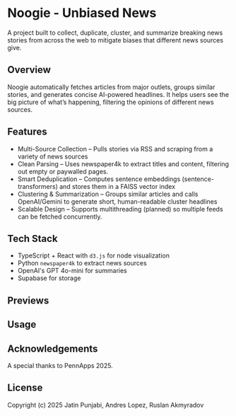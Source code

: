 # Noogie - Unbiased News

A project built to collect, duplicate, cluster, and summarize breaking news stories from across the web to mitigate biases that different news sources give. 

## Overview

Noogie automatically fetches articles from major outlets, groups similar stories, and generates concise AI-powered headlines.
It helps users see the big picture of what’s happening, filtering the opinions of different news sources.

## Features

* Multi-Source Collection – Pulls stories via RSS and scraping from a variety of news sources
* Clean Parsing – Uses newspaper4k to extract titles and content, filtering out empty or paywalled pages.
* Smart Deduplication – Computes sentence embeddings (sentence-transformers) and stores them in a FAISS vector index
* Clustering & Summarization – Groups similar articles and calls OpenAI/Gemini to generate short, human-readable cluster headlines
* Scalable Design – Supports multithreading (planned) so multiple feeds can be fetched concurrently.

## Tech Stack
* TypeScript + React with `d3.js` for node visualization
* Python `newspaper4k` to extract news sources
* OpenAI's GPT 4o-mini for summaries
* Supabase for storage

## Previews 

## Usage


## Acknowledgements
A special thanks to PennApps 2025.


## License 
Copyright (c) 2025 Jatin Punjabi, Andres Lopez, Ruslan Akmyradov



